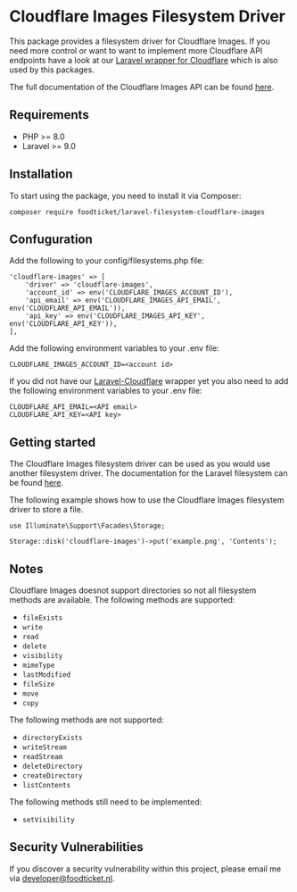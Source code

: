 # Cloudflare Images Filesystem Driver
This package provides a filesystem driver for Cloudflare Images. If you need more control or want to want to implement more Cloudflare API endpoints have a look at our [Laravel wrapper for Cloudflare](https://github.com/food-ticket/laravel-cloudflare) which is also used by this packages.  

The full documentation of the Cloudflare Images API can be found [here](https://developers.cloudflare.com/images/).

## Requirements

- PHP >= 8.0
- Laravel >= 9.0

## Installation
To start using the package, you need to install it via Composer:
```
composer require foodticket/laravel-filesystem-cloudflare-images
```

## Confuguration
Add the following to your config/filesystems.php file:
```
'cloudflare-images' => [
    'driver' => 'cloudflare-images',
    'account_id' => env('CLOUDFLARE_IMAGES_ACCOUNT_ID'),
    'api_email' => env('CLOUDFLARE_IMAGES_API_EMAIL', env('CLOUDFLARE_API_EMAIL')),
    'api_key' => env('CLOUDFLARE_IMAGES_API_KEY', env('CLOUDFLARE_API_KEY')),
],
```
Add the following environment variables to your .env file:
```
CLOUDFLARE_IMAGES_ACCOUNT_ID=<account id>
```
If you did not have our [Laravel-Cloudflare](https://github.com/food-ticket/laravel-cloudflare) wrapper yet you also need to add the following environment variables to your .env file:
```
CLOUDFLARE_API_EMAIL=<API email>
CLOUDFLARE_API_KEY=<API key>
```

## Getting started
The Cloudflare Images filesystem driver can be used as you would use another filesystem driver. The documentation for the Laravel filesystem can be found [here](https://laravel.com/docs/master/filesystem). 

The following example shows how to use the Cloudflare Images filesystem driver to store a file.
```
use Illuminate\Support\Facades\Storage;

Storage::disk('cloudflare-images')->put('example.png', 'Contents');
```

## Notes
Cloudflare Images doesnot support directories so not all filesystem methods are available. The following methods are supported:

- `fileExists`
- `write`
- `read`
- `delete`
- `visibility`
- `mimeType`
- `lastModified`
- `fileSize`
- `move`
- `copy`

The following methods are not supported:
- `directoryExists`
- `writeStream`
- `readStream`
- `deleteDirectory`
- `createDirectory`
- `listContents`

The following methods still need to be implemented:
- `setVisibility`

## Security Vulnerabilities

If you discover a security vulnerability within this project, please email me via [developer@foodticket.nl](mailto:developer@foodticket.nl).

